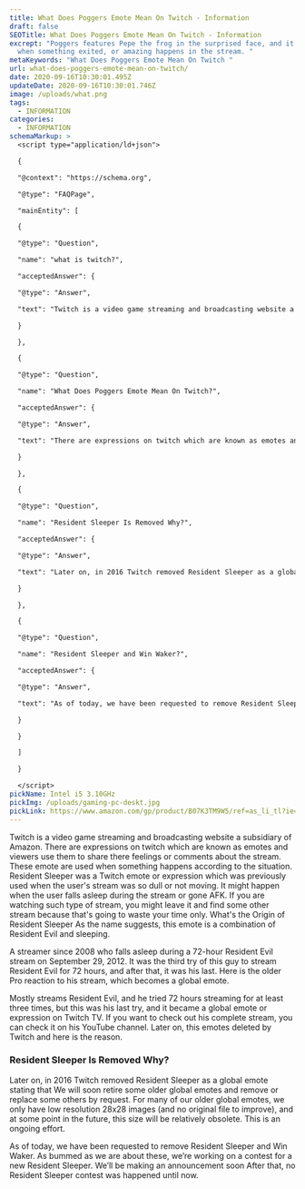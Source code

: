 ```yaml
---
title: What Does Poggers Emote Mean On Twitch - Information
draft: false
SEOTitle: What Does Poggers Emote Mean On Twitch - Information
excrept: "Poggers features Pepe the frog in the surprised face, and it is used
  when something exited, or amazing happens in the stream. "
metaKeywords: "What Does Poggers Emote Mean On Twitch "
url: what-does-poggers-emote-mean-on-twitch/
date: 2020-09-16T10:30:01.495Z
updateDate: 2020-09-16T10:30:01.746Z
image: /uploads/what.png
tags:
  - INFORMATION
categories:
  - INFORMATION
schemaMarkup: >
  <script type="application/ld+json">

  {

  "@context": "https://schema.org",

  "@type": "FAQPage",

  "mainEntity": [

  {

  "@type": "Question",

  "name": "what is twitch?",

  "acceptedAnswer": {

  "@type": "Answer",

  "text": "Twitch is a video game streaming and broadcasting website a subsidiary of Amazon. "

  }

  },

  {

  "@type": "Question",

  "name": "What Does Poggers Emote Mean On Twitch?",

  "acceptedAnswer": {

  "@type": "Answer",

  "text": "There are expressions on twitch which are known as emotes and viewers use them to share there feelings or comments about the stream. These emote are used when something happens according to the situation."

  }

  },

  {

  "@type": "Question",

  "name": "Resident Sleeper Is Removed Why?",

  "acceptedAnswer": {

  "@type": "Answer",

  "text": "Later on, in 2016 Twitch removed Resident Sleeper as a global emote stating that We will soon retire some older global emotes and remove or replace some others by request. For many of our older global emotes, we only have low resolution 28x28 images and at some point in the future, this size will be relatively obsolete. This is an ongoing effort."

  }

  },

  {

  "@type": "Question",

  "name": "Resident Sleeper and Win Waker?",

  "acceptedAnswer": {

  "@type": "Answer",

  "text": "As of today, we have been requested to remove Resident Sleeper and Win Waker. As bummed as we are about these, we’re working on a contest for a new Resident Sleeper. We’ll be making an announcement soon"

  }

  }

  ]

  }

  </script>
pickName: Intel i5 3.10GHz
pickImg: /uploads/gaming-pc-deskt.jpg
pickLink: https://www.amazon.com/gp/product/B07K3TM9W5/ref=as_li_tl?ie=UTF8&camp=1789&creative=9325&creativeASIN=B07K3TM9W5&linkCode=as2&tag=technikaya-20&linkId=fc0da53721530aa8589679a47dd0cdc8
---
```

Twitch is a video game streaming and broadcasting website a subsidiary of Amazon. There are expressions on twitch which are known as emotes and viewers use them to share there feelings or comments about the stream. These emote are used when something happens according to the situation. Resident Sleeper was a Twitch emote or expression which was previously used when the user's stream was so dull or not moving. It might happen when the user falls asleep during the stream or gone AFK. If you are watching such type of stream, you might leave it and find some other stream because that's going to waste your time only. What's the Origin of Resident Sleeper As the name suggests, this emote is a combination of Resident Evil and sleeping.

A  streamer since 2008 who falls asleep during a 72-hour Resident Evil stream on September 29, 2012. It was the third try of this guy to stream Resident Evil for 72 hours, and after that, it was his last. Here is the older Pro reaction to his stream, which becomes a global emote.

Mostly streams Resident Evil, and he tried 72 hours streaming for at least three times, but this was his last try, and it became a global emote or expression on Twitch TV. If you want to check out his complete stream, you can check it on his YouTube channel. Later on, this emotes deleted by Twitch and here is the reason.

### Resident Sleeper Is Removed Why?

 Later on, in 2016 Twitch removed Resident Sleeper as a global emote stating that
We will soon retire some older global emotes and remove or replace some others by request. For many of our older global emotes, we only have low resolution 28x28 images (and no original file to improve), and at some point in the future, this size will be relatively obsolete. This is an ongoing effort.

As of today, we have been requested to remove Resident Sleeper and Win Waker. As bummed as we are about these, we’re working on a contest for a new Resident Sleeper. We’ll be making an announcement soon
After that, no Resident Sleeper contest was happened until now.